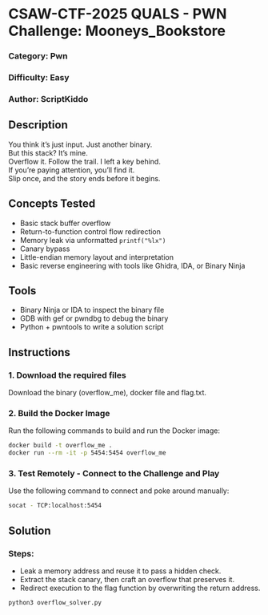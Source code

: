 
# CSAW-CTF-2025 QUALS - PWN Challenge: Mooneys_Bookstore

### Category: Pwn  
### Difficulty: Easy 
### Author: ScriptKiddo
## Description

You think it’s just input. Just another binary.  
But this stack? It’s mine.  
Overflow it. Follow the trail. I left a key behind.  
If you’re paying attention, you’ll find it.  
Slip once, and the story ends before it begins.

 ## Concepts Tested

- Basic stack buffer overflow 
- Return-to-function control flow redirection
- Memory leak via unformatted `printf("%lx")`
- Canary bypass
- Little-endian memory layout and interpretation
- Basic reverse engineering with tools like Ghidra, IDA, or Binary Ninja
  
## Tools
- Binary Ninja or IDA to inspect the binary file  
- GDB with gef or pwndbg to debug the binary  
- Python + pwntools to write a solution script  


## Instructions
### 1. Download the required files
Download the binary (overflow_me), docker file and flag.txt. 

### 2. Build the Docker Image
Run the following commands to build and run the Docker image:

```bash
docker build -t overflow_me .
docker run --rm -it -p 5454:5454 overflow_me
```

### 3. Test Remotely - Connect to the Challenge and Play
Use the following command to connect and poke around manually:

```bash
socat - TCP:localhost:5454
```

## Solution
### Steps:
- Leak a memory address and reuse it to pass a hidden check.
- Extract the stack canary, then craft an overflow that preserves it.
- Redirect execution to the flag function by overwriting the return address.
  
```bash
python3 overflow_solver.py
```

